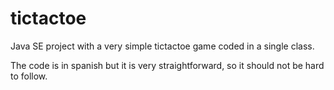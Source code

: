 # tictactoe

Java SE project with a very simple tictactoe game coded in a single class.

The code is in spanish but it is very straightforward, so it should not be hard to follow.
